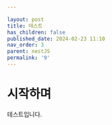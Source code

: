```yaml
---

layout: post
title: 테스트
has_children: false
published_date: 2024-02-23 11:10
nav_order: 3
parent: nestJS
permalink: '9'
---
```

# 시작하며


테스트입니다.

